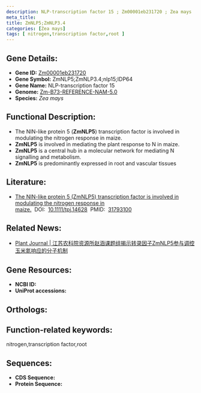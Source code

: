 ```yaml
---
description: NLP-transcription factor 15 ; Zm00001eb231720 ; Zea mays
meta_title:
title: ZmNLP5;ZmNLP3.4
categories: [Zea mays]
tags: [ nitrogen,transcription factor,root ]
---
```


## Gene Details:
- **Gene ID:**	[Zm00001eb231720]()
- **Gene Symbol:** ZmNLP5;ZmNLP3.4;nlp15;IDP64
- **Gene Name:** NLP-transcription factor 15
- **Genome:** [Zm-B73-REFERENCE-NAM-5.0]()
- **Species:** *Zea mays*

## Functional Description:
   - The NIN-like protein 5 (**ZmNLP5**) transcription factor is involved in modulating the nitrogen response in maize.
   - **ZmNLP5** is involved in mediating the plant response to N in maize.
   - **ZmNLP5** is a central hub in a molecular network for mediating N signalling and metabolism.
   - **ZmNLP5** is predominantly expressed in root and vascular tissues

## Literature:
   - [The NIN-like protein 5 (ZmNLP5) transcription factor is involved in modulating the nitrogen response in maize.]( https://onlinelibrary.wiley.com/doi/10.1111/tpj.14628)&nbsp;&nbsp;DOI:&nbsp;&nbsp;[10.1111/tpj.14628](https://onlinelibrary.wiley.com/doi/10.1111/tpj.14628)&nbsp;&nbsp;PMID:&nbsp;&nbsp;[31793100](https://pubmed.ncbi.nlm.nih.gov/31793100/)

## Related News:
   - [Plant Journal | 江苏农科院资源所赵涵课题组揭示转录因子ZmNLP5参与调控玉米氮响应的分子机制](https://mp.weixin.qq.com/s?__biz=MzU3ODY3MDM0NA==&mid=2247493242&idx=1&sn=ffb151716ba22a1a24acaaeb11cd258b&chksm=fd737c1dca04f50bef3219942a5d694eee0cbdcf510fba981f13f1868fa2f15dd6ef1e9adce8&scene=27#wechat_redirect)

## Gene Resources:
- **NCBI ID:** [](https://www.ncbi.nlm.nih.gov/gene/?term=)
- **UniProt accessions:** [](https://www.uniprot.org/uniprotkb//entry)

## Orthologs:

## Function-related keywords:
nitrogen,transcription factor,root

## Sequences:
- **CDS Sequence:**
- **Protein Sequence:**
